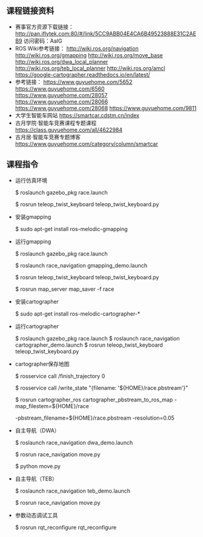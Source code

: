 ## 课程链接资料

- 赛事官方资源下载链接：
  http://pan.iflytek.com:80/#/link/5CC9ABB04E4CA6B49523888E31C2AEB9
  访问密码：AaIG 
- ROS Wiki参考链接：
  http://wiki.ros.org/navigation
  http://wiki.ros.org/gmapping 
  http://wiki.ros.org/move_base 
  http://wiki.ros.org/dwa_local_planner 
  http://wiki.ros.org/teb_local_planner 
  http://wiki.ros.org/amcl 
  https://google-cartographer.readthedocs.io/en/latest/ 
- 参考链接：
  https://www.guyuehome.com/5652 
  https://www.guyuehome.com/6560 
  https://www.guyuehome.com/28057 
  https://www.guyuehome.com/28066 
  https://www.guyuehome.com/28068 
  https://www.guyuehome.com/9811 
- 大学生智能车网站
  https://smartcar.cdstm.cn/index 
- 古月学院·智能车竞赛课程专题课程
  https://class.guyuehome.com/all/4622984
- 古月居·智能车竞赛专题博客
  https://www.guyuehome.com/category/column/smartcar 



## 课程指令

- 运行仿真环境

  $ roslaunch gazebo_pkg race.launch

  $ rosrun teleop_twist_keyboard teleop_twist_keyboard.py

- 安装gmapping

  $ sudo apt-get install ros-melodic-gmapping

- 运行gmapping

  $ roslaunch gazebo_pkg race.launch

  $ roslaunch race_navigation gmapping_demo.launch

  $ rosrun teleop_twist_keyboard teleop_twist_keyboard.py

  $ rosrun map_server map_saver -f race
  
- 安装cartographer

  $ sudo apt-get install ros-melodic-cartographer-*
  
- 运行cartographer

  $ roslaunch gazebo_pkg race.launch
  $ roslaunch race_navigation cartographer_demo.launch
  $ rosrun teleop_twist_keyboard teleop_twist_keyboard.py
  
- cartographer保存地图

  $ rosservice call /finish_trajectory 0

  $ rosservice call /write_state "{filename: '${HOME}/race.pbstream'}"

  $ rosrun cartographer_ros cartographer_pbstream_to_ros_map -map_filestem=${HOME}/race

    -pbstream_filename=${HOME}/race.pbstream -resolution=0.05

- 自主导航（DWA）

  $ roslaunch race_navigation dwa_demo.launch

  $ rosrun race_navigation move.py

  $ python move.py 
  
- 自主导航（TEB）

  $ roslaunch race_navigation teb_demo.launch

  $ rosrun race_navigation move.py

- 参数动态调试工具

  $ rosrun rqt_reconfigure rqt_reconfigure
